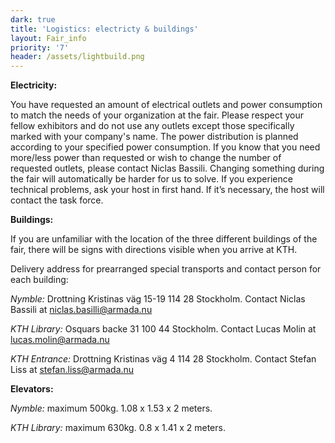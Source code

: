 ```yaml
---
dark: true
title: 'Logistics: electricty & buildings'
layout: Fair_info
priority: '7'
header: /assets/lightbuild.png
---
```

**Electricity:**

You have requested an amount of electrical outlets and power consumption to match the needs of your organization at the fair. Please respect your fellow exhibitors and do not use any outlets except those specifically marked with your company's name. The power distribution is planned according to your specified power consumption. If you know that you need more/less power than requested or wish to change the number of requested outlets, please contact Niclas Bassili. Changing something during the fair will automatically be harder for us to solve. If you experience technical problems, ask your host in first hand. If it’s necessary, the host will contact the task force. 

**Buildings:**

If you are unfamiliar with the location of the three different buildings of the fair, there will be signs with directions visible when you arrive at KTH.

Delivery address for prearranged special transports and contact person for each building:

*Nymble:* Drottning Kristinas väg 15-19 114 28 Stockholm. Contact Niclas Bassili at niclas.basilli@armada.nu

*KTH Library:* Osquars backe 31 100 44 Stockholm. Contact Lucas Molin at lucas.molin@armada.nu

*KTH Entrance:* Drottning Kristinas väg 4 114 28 Stockholm. Contact Stefan Liss at stefan.liss@armada.nu

**Elevators:**

*Nymble:* maximum 500kg. 1.08 x 1.53 x 2 meters.

*KTH Library:* maximum 630kg. 0.8 x 1.41 x 2 meters.

